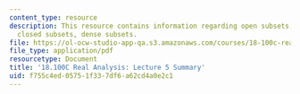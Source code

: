 ```yaml
---
content_type: resource
description: This resource contains information regarding open subsets, limit points,
  closed subsets, dense subsets.
file: https://ol-ocw-studio-app-qa.s3.amazonaws.com/courses/18-100c-real-analysis-fall-2012/f755c4ed05751f337df6a62cd4a0e2c1_MIT18_100CF12_l5sum.pdf
file_type: application/pdf
resourcetype: Document
title: '18.100C Real Analysis: Lecture 5 Summary'
uid: f755c4ed-0575-1f33-7df6-a62cd4a0e2c1
---
```

